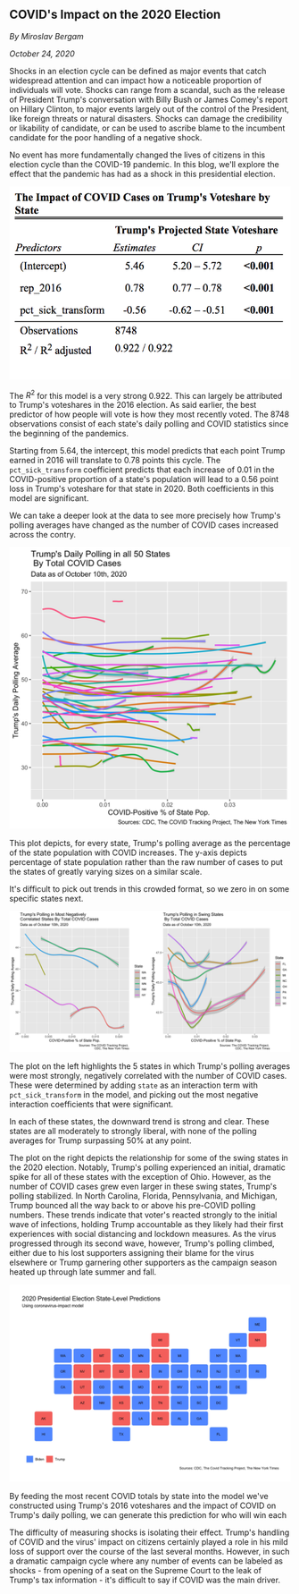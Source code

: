 ## COVID's Impact on the 2020 Election

_By Miroslav Bergam_

_October 24, 2020_

Shocks in an election cycle can be defined as major events that catch widespread attention and can impact how a noticeable proportion of individuals will vote. Shocks can range from a scandal, such as the release of President Trump's conversation with Billy Bush or James Comey's report on Hillary Clinton, to major events largely out of the control of the President, like foreign threats or natural disasters. Shocks can damage the credibility or likability of candidate, or can be used to ascribe blame to the incumbent candidate for the poor handling of a negative shock. 

No event has more fundamentally changed the lives of citizens in this election cycle than the COVID-19 pandemic. In this blog, we'll explore the effect that the pandemic has had as a shock in this presidential election. 

![](../figures/covidtable.png)

The $R^2$ for this model is a very strong 0.922. This can largely be attributed to Trump's voteshares in the 2016 election. As said earlier, the best predictor of how people will vote is how they most recently voted. The 8748 observations consist of each state's daily polling and COVID statistics since the beginning of the pandemics.

Starting from 5.64, the intercept, this model predicts that each point Trump earned in 2016 will translate to 0.78 points this cycle. The `pct_sick_transform` coefficient predicts that each increase of 0.01  in the COVID-positive proportion of a state's population will lead to a 0.56 point loss in Trump's voteshare for that state in 2020. Both coefficients in this model are significant. 

We can take a deeper look at the data to see more precisely how Trump's polling averages have changed as the number of COVID cases increased across the contry. 

![](../figures/covidplot50.jpg)

This plot depicts, for every state, Trump's polling average as the percentage of the state population with COVID increases. The y-axis depicts percentage of state population rather than the raw number of cases to put the states of greatly varying sizes on a similar scale. 

It's difficult to pick out trends in this crowded format, so we zero in on some specific states next.

![](../figures/covidplots.jpg)

The plot on the left highlights the 5 states in which Trump's polling averages were most strongly, negatively correlated with the number of COVID cases. These were determined by adding `state` as an interaction term with `pct_sick_transform` in the model, and picking out the most negative interaction coefficients that were significant.

In each of these states, the downward trend is strong and clear. These states are all moderately to strongly liberal, with none of the polling averages for Trump surpassing 50% at any point. 

The plot on the right depicts the relationship for some of the swing states in the 2020 election. Notably, Trump's polling experienced an initial, dramatic spike for all of these states with the exception of Ohio. However, as the number of COVID cases grew even larger in these swing states, Trump's polling stabilized. In North Carolina, Florida, Pennsylvania, and Michigan, Trump bounced all the way back to or above his pre-COVID polling numbers. These trends indicate that voter's reacted strongly to the initial wave of infections, holding Trump accountable as they likely had their first experiences with social distancing and lockdown measures. As the virus progressed through its second wave, however, Trump's polling climbed, either due to his lost supporters assigning their blame for the virus elsewhere or Trump garnering other supporters as the campaign season heated up through late summer and fall. 

![](../figures/covidmap.jpg)

By feeding the most recent COVID totals by state into the model we've constructed using Trump's 2016 voteshares and the impact of COVID on Trump's daily polling, we can generate this prediction for who will win each 

The difficulty of measuring shocks is isolating their effect. Trump's handling of COVID and the virus' impact on citizens certainly played a role in his mild loss of support over the course of the last several months. However, in such a dramatic campaign cycle where any number of events can be labeled as shocks - from opening of a seat on the Supreme Court to the leak of Trump's tax information - it's difficult to say if COVID was the main driver.
